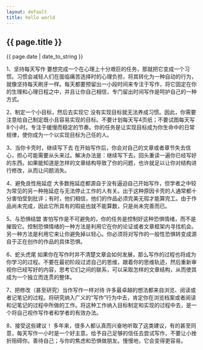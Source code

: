 ```yaml
---
layout: default
title: hello world
---
```

<h2>{{ page.title }}</h2>

<p>{{ page.date | date_to_string }}</p>


1、坚持每天写作
要想完成一个在心理上十分艰巨的任务，那就把它变成一个习惯。习惯会减轻人们在面临痛苦选择时的心理负担，将其转化为一种自动的行为，就像坚持每天刷牙一样。每天都要预留出一小段时间来专注于写作，将它固定在你的生理和心理日程之中，并且让你自己相信，专门留出时间写作是呵护自己的一种方式。

2、制定一个小目标，然后去实现它
没有实现目标就无法养成习惯。因此，你需要注意给自己制定既小且容易实现的目标。不要计划每天写4页纸；不要试图每天写8个小时。专注于缓慢而稳定的节奏。你的任务是让实现目标成为你生命中的日常规律，使你成为一个以实现目标为己任的人。

3、当你卡壳时，继续写下去
在开始写作后，你会对自己的文章或者章节失去信心，担心可能需要从头来过。解决办法是：继续写下去。回头重读一遍你已经写好的东西。如果能知道是怎样的文章结构导致了你的问题，也许就足以让你对结构进行修改，从而让问题消失。

4、避免良性拖延症
大多数拖延症都源自于没有逼迫自己开始写作，但学者之中较为常见的另一种拖延症与无法停止工作的人有关。出于这种原因卡壳的人通常都十分害怕受到批评；有时，他们相信，他们的作品必须完美无瑕才能算完工。由于作品尚未完成，因此它所具有的瑕疵也就不能算数，只是尚未完善而已。

5、与恐惧结盟
害怕写作是不可避免的，你的任务是控制好这种恐惧情绪，而不是摧毁它。控制恐惧情绪的一种方法是利用它在你的论证或者文章框架内寻找机会。另一种方法是利用它来让你避免掉以轻心。你必须将对写作的一般性恐惧转变成源自于正在创作的作品的具体恐惧。

6、蛇头虎尾
如果你在写作时并不清楚文章会如何发展，那么写作的过程也将成为你学习的过程。不要在最初阶段过滤自己的思维，跟着你的思维轨迹，然后重新审视你已经写好的内容，思考它们之间的联系，可以采取怎样的文章结构，从而使其成为一个独立而连贯的整体。

7、把修改（甚至研究）当作写作一样对待
许多最卓越的想法都来自浏览、阅读或者记笔记的过程。将研究纳入广义的“写作”行为中去，肯定你在浏览档案或者阅读和记笔记的过程中所做的工作。将这种工作纳入目标制定和实现的过程中去，是一个将自己视作写作者和学者的有效办法。

8、接受这些建议！
多年来，很多人都认真而兴奋地听取了这类建议，有的甚至同意，每天写作一小时是一个好主意。给予自己足够的信任去尝试写作，不要让小挫折阻碍你。善待自己；与你的焦虑和恐惧做朋友。慢慢地，它会变得更容易。